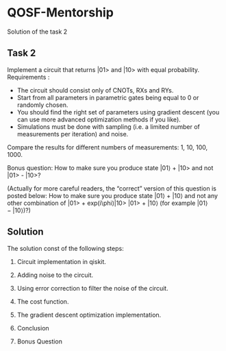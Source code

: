 # QOSF-Mentorship
Solution of the task 2
## Task 2
Implement a circuit that returns |01> and |10> with equal probability.
Requirements :
-	The circuit should consist only of CNOTs, RXs and RYs. 
-	Start from all parameters in parametric gates being equal to 0 or randomly chosen. 
-	You should find the right set of parameters using gradient descent (you can use more advanced optimization methods if you like). 
-	Simulations must be done with sampling (i.e. a limited number of measurements per iteration) and noise. 

Compare the results for different numbers of measurements: 1, 10, 100, 1000. 

Bonus question:
How to make sure you produce state |01⟩ + |10> and not |01> - |10>?

(Actually for more careful readers, the “correct” version of this question is posted below:
How to make sure you produce state  |01⟩ + |10⟩  and not any other combination of |01> + exp(i\phi)|10> |01> + |10⟩ (for example $\left|01\right> - \left|10\right>$)?)


## Solution

The solution const of the following steps:

1) Circuit implementation in qiskit.

2) Adding noise to the circuit.

3) Using error correction to filter the noise of the circuit.

4) The cost function.

5) The gradient descent optimization implementation.

6) Conclusion

7) Bonus Question
